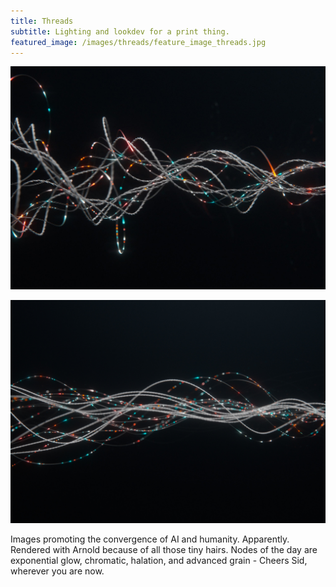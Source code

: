 ```yaml
---
title: Threads
subtitle: Lighting and lookdev for a print thing.
featured_image: /images/threads/feature_image_threads.jpg
---
```


![rnd](/images/threads/page_08_v009.jpg)

![rnd](/images/threads/page_06_v009.jpg)

Images promoting the convergence of AI and humanity. Apparently. Rendered with Arnold because of all those tiny hairs. Nodes of the day are exponential glow, chromatic, halation, and advanced grain - Cheers Sid, wherever you are now.
